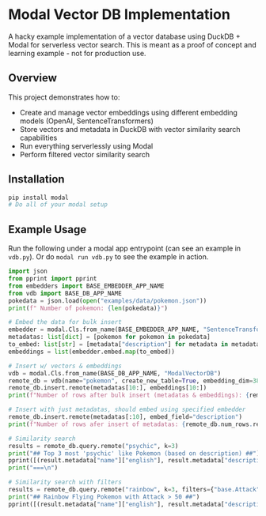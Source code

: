 # Modal Vector DB Implementation

A hacky example implementation of a vector database using DuckDB + Modal for serverless vector search. This is meant as a proof of concept and learning example - not for production use.

## Overview

This project demonstrates how to:
- Create and manage vector embeddings using different embedding models (OpenAI, SentenceTransformers)
- Store vectors and metadata in DuckDB with vector similarity search capabilities
- Run everything serverlessly using Modal
- Perform filtered vector similarity search

## Installation

```bash
pip install modal
# Do all of your modal setup
```

## Example Usage
Run the following under a modal app entrypoint (can see an example in `vdb.py`). Or do `modal run vdb.py` to see the example in action.

```python
import json
from pprint import pprint
from embedders import BASE_EMBEDDER_APP_NAME
from vdb import BASE_DB_APP_NAME
pokedata = json.load(open("examples/data/pokemon.json"))
print(f" Number of pokemon: {len(pokedata)}")

# Embed the data for bulk insert
embedder = modal.Cls.from_name(BASE_EMBEDDER_APP_NAME, "SentenceTransformersEmbedder")(model_name="all-MiniLM-L6-v2")
metadatas: list[dict] = [pokemon for pokemon in pokedata]
to_embed: list[str] = [metadata["description"] for metadata in metadatas]
embeddings = list(embedder.embed.map(to_embed))

# Insert w/ vectors & embeddings
vdb = modal.Cls.from_name(BASE_DB_APP_NAME, "ModalVectorDB")
remote_db = vdb(name="pokemon", create_new_table=True, embedding_dim=384, embedder_name="SentenceTransformersEmbedder", embedder_kwargs={"model_name": "all-MiniLM-L6-v2"})
remote_db.insert.remote(metadatas[10:], embeddings[10:])
print(f"Number of rows after bulk insert (metadatas & embeddings): {remote_db.num_rows.remote()}")

# Insert with just metadatas, should embed using specified embedder
remote_db.insert.remote(metadatas[:10], embed_field="description")
print(f"Number of rows afer insert of metadatas: {remote_db.num_rows.remote()}")

# Similarity search
results = remote_db.query.remote("psychic", k=3)
print("## Top 3 most 'psychic' like Pokemon (based on description) ##")
pprint([(result.metadata["name"]["english"], result.metadata["description"], result.metadata["type"], result.distance) for result in results])
print("===\n")

# Similarity search with filters
results = remote_db.query.remote("rainbow", k=3, filters={"base.Attack": (">", 50), "type": ("contains", "Flying")})
print("## Rainbow Flying Pokemon with Attack > 50 ##")
pprint([(result.metadata["name"]["english"], result.metadata["description"], result.metadata["type"], result.metadata["base"]["Attack"], result.distance) for result in results])
```
